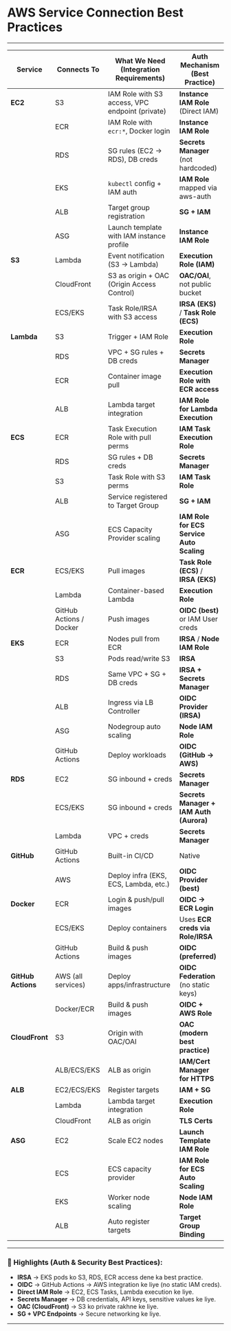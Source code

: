 # AWS Service Connection Best Practices

---

| Service            | Connects To             | What We Need (Integration Requirements)         | Auth Mechanism (Best Practice)            |
| ------------------ | ----------------------- | ----------------------------------------------- | ----------------------------------------- |
| **EC2**            | S3                      | IAM Role with S3 access, VPC endpoint (private) | **Instance IAM Role** (Direct IAM)        |
|                    | ECR                     | IAM Role with `ecr:*`, Docker login             | **Instance IAM Role**                     |
|                    | RDS                     | SG rules (EC2 → RDS), DB creds                  | **Secrets Manager** (not hardcoded)       |
|                    | EKS                     | `kubectl` config + IAM auth                     | **IAM Role** mapped via aws-auth          |
|                    | ALB                     | Target group registration                       | **SG + IAM**                              |
|                    | ASG                     | Launch template with IAM instance profile       | **Instance IAM Role**                     |
| **S3**             | Lambda                  | Event notification (S3 → Lambda)                | **Execution Role (IAM)**                  |
|                    | CloudFront              | S3 as origin + OAC (Origin Access Control)      | **OAC/OAI**, not public bucket            |
|                    | ECS/EKS                 | Task Role/IRSA with S3 access                   | **IRSA (EKS)** / **Task Role (ECS)**      |
| **Lambda**         | S3                      | Trigger + IAM Role                              | **Execution Role**                        |
|                    | RDS                     | VPC + SG rules + DB creds                       | **Secrets Manager**                       |
|                    | ECR                     | Container image pull                            | **Execution Role with ECR access**        |
|                    | ALB                     | Lambda target integration                       | **IAM Role for Lambda Execution**         |
| **ECS**            | ECR                     | Task Execution Role with pull perms             | **IAM Task Execution Role**               |
|                    | RDS                     | SG rules + DB creds                             | **Secrets Manager**                       |
|                    | S3                      | Task Role with S3 perms                         | **IAM Task Role**                         |
|                    | ALB                     | Service registered to Target Group              | **SG + IAM**                              |
|                    | ASG                     | ECS Capacity Provider scaling                   | **IAM Role for ECS Service Auto Scaling** |
| **ECR**            | ECS/EKS                 | Pull images                                     | **Task Role (ECS)** / **IRSA (EKS)**      |
|                    | Lambda                  | Container-based Lambda                          | **Execution Role**                        |
|                    | GitHub Actions / Docker | Push images                                     | **OIDC (best)** or IAM User creds         |
| **EKS**            | ECR                     | Nodes pull from ECR                             | **IRSA** / **Node IAM Role**              |
|                    | S3                      | Pods read/write S3                              | **IRSA**                                  |
|                    | RDS                     | Same VPC + SG + DB creds                        | **IRSA + Secrets Manager**                |
|                    | ALB                     | Ingress via LB Controller                       | **OIDC Provider (IRSA)**                  |
|                    | ASG                     | Nodegroup auto scaling                          | **Node IAM Role**                         |
|                    | GitHub Actions          | Deploy workloads                                | **OIDC (GitHub → AWS)**                   |
| **RDS**            | EC2                     | SG inbound + creds                              | **Secrets Manager**                       |
|                    | ECS/EKS                 | SG inbound + creds                              | **Secrets Manager + IAM Auth (Aurora)**   |
|                    | Lambda                  | VPC + creds                                     | **Secrets Manager**                       |
| **GitHub**         | GitHub Actions          | Built-in CI/CD                                  | Native                                    |
|                    | AWS                     | Deploy infra (EKS, ECS, Lambda, etc.)           | **OIDC Provider (best)**                  |
| **Docker**         | ECR                     | Login & push/pull images                        | **OIDC → ECR Login**                      |
|                    | ECS/EKS                 | Deploy containers                               | Uses **ECR creds via Role/IRSA**          |
|                    | GitHub Actions          | Build & push images                             | **OIDC (preferred)**                      |
| **GitHub Actions** | AWS (all services)      | Deploy apps/infrastructure                      | **OIDC Federation** (no static keys)      |
|                    | Docker/ECR              | Build & push images                             | **OIDC + AWS Role**                       |
| **CloudFront**     | S3                      | Origin with OAC/OAI                             | **OAC (modern best practice)**            |
|                    | ALB/ECS/EKS             | ALB as origin                                   | **IAM/Cert Manager for HTTPS**            |
| **ALB**            | EC2/ECS/EKS             | Register targets                                | **IAM + SG**                              |
|                    | Lambda                  | Lambda target integration                       | **Execution Role**                        |
|                    | CloudFront              | ALB as origin                                   | **TLS Certs**                             |
| **ASG**            | EC2                     | Scale EC2 nodes                                 | **Launch Template IAM Role**              |
|                    | ECS                     | ECS capacity provider                           | **IAM Role for ECS Auto Scaling**         |
|                    | EKS                     | Worker node scaling                             | **Node IAM Role**                         |
|                    | ALB                     | Auto register targets                           | **Target Group Binding**                  |

---

### 🔑 Highlights (Auth & Security Best Practices):

* **IRSA** → EKS pods ko S3, RDS, ECR access dene ka best practice.
* **OIDC** → GitHub Actions → AWS integration ke liye (no static IAM creds).
* **Direct IAM Role** → EC2, ECS Tasks, Lambda execution ke liye.
* **Secrets Manager** → DB credentials, API keys, sensitive values ke liye.
* **OAC (CloudFront)** → S3 ko private rakhne ke liye.
* **SG + VPC Endpoints** → Secure networking ke liye.

---

